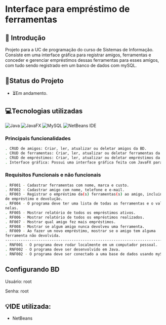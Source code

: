 # Interface para empréstimo de ferramentas

## 📖 Introdução 
Projeto para a UC de programação do curso de Sistemas de Informação. Consiste em uma interface gráfica para registrar amigos, ferramentas e conceder e gerenciar empréstimos
dessas ferramentas para esses amigos, com tudo sendo registrado em um banco de dados com mySQL.

## 🧭Status do Projeto
- ⏳Em andamento.

## 💻Tecnologias utilizadas
![Java](https://img.shields.io/badge/java-%23ED8B00.svg?style=for-the-badge&logo=openjdk&logoColor=white)
![JavaFX](https://img.shields.io/badge/javafx-%23FF0000.svg?style=for-the-badge&logo=javafx&logoColor=white)
![MySQL](https://img.shields.io/badge/mysql-4479A1.svg?style=for-the-badge&logo=mysql&logoColor=white)
![NetBeans IDE](https://img.shields.io/badge/NetBeansIDE-1B6AC6.svg?style=for-the-badge&logo=apache-netbeans-ide&logoColor=white)


  ### Principais funcionalidades
```bash
. CRUD de amigos: Criar, ler, atualizar ou deletar amigos da BD.
. CRUD de ferramentas: Criar, ler, atualizar ou deletar ferramentas da BD.
. CRUD de empréstimos: Criar, ler, atualizar ou deletar empréstimos da BD.
. Interface gráfica: Possui uma interface gráfica feita com JavaFX para ser possível realizar cada uma das funcionalidades.
```

  ### Requisitos Funcionais e não funcionais
```bash
. RF001 - Cadastrar ferramentas com nome, marca e custo.
. RF002 - Cadastrar amigo com nome, telefone e e-mail.
. RF003 - Registrar o empréstimo da(s) ferramentas(s) ao amigo, incluindo a data 
de empréstimo e devolução.
. RF004 - O programa deve ter uma lista de todas as ferramentas e o valor gasto 
nelas.
. RF005 - Mostrar relatório de todos os empréstimos ativos.
. RF006 - Mostrar relatório de todos os empréstimos realizados.
. RF007 - Mostrar qual amigo fez mais empréstimos.
. RF008 - Mostrar se algum amigo nunca devolveu uma ferramenta.
. RF009 - Ao fazer um novo empréstimo, mostrar se o amigo tem alguma
ferramenta não devolvida.
------------------------------------------------------------------------------------
. RNF001 - O programa deve rodar localmente em um computador pessoal.
. RNF002 - O programa deve ser desenvolvido em Java.
. RNF002 - O programa deve ser conectado a uma base de dados usando mySQL.
```

## Configurando BD
Usuário: root

Senha: root

## 💡IDE utilizada:
- NetBeans
